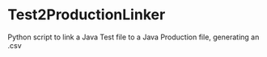 # Test2ProductionLinker
Python script to link a Java Test file to a Java Production file, generating an .csv
